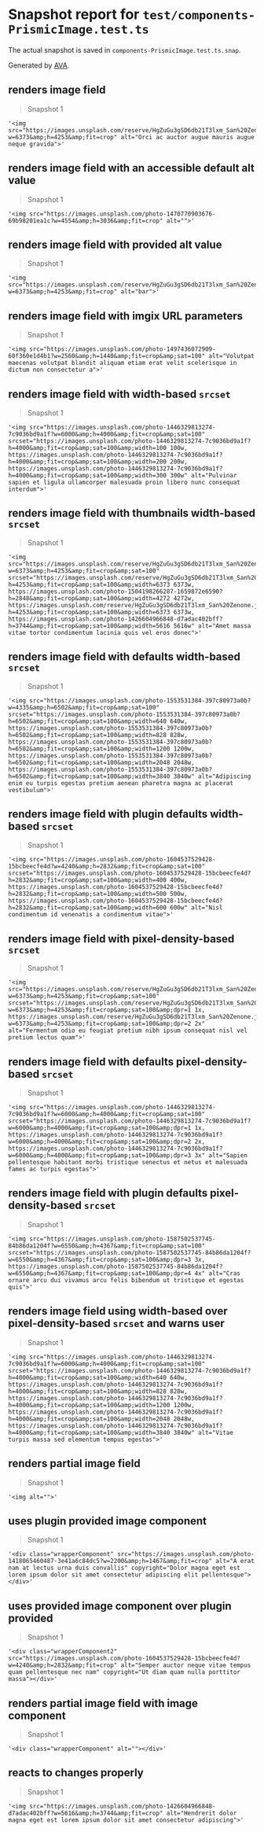 # Snapshot report for `test/components-PrismicImage.test.ts`

The actual snapshot is saved in `components-PrismicImage.test.ts.snap`.

Generated by [AVA](https://avajs.dev).

## renders image field

> Snapshot 1

    '<img src="https://images.unsplash.com/reserve/HgZuGu3gSD6db21T3lxm_San%20Zenone.jpg?w=6373&amp;h=4253&amp;fit=crop" alt="Orci ac auctor augue mauris augue neque gravida">'

## renders image field with an accessible default alt value

> Snapshot 1

    '<img src="https://images.unsplash.com/photo-1470770903676-69b98201ea1c?w=4554&amp;h=3036&amp;fit=crop" alt="">'

## renders image field with provided alt value

> Snapshot 1

    '<img src="https://images.unsplash.com/reserve/HgZuGu3gSD6db21T3lxm_San%20Zenone.jpg?w=6373&amp;h=4253&amp;fit=crop" alt="bar">'

## renders image field with imgix URL parameters

> Snapshot 1

    '<img src="https://images.unsplash.com/photo-1497436072909-60f360e1d4b1?w=2560&amp;h=1440&amp;fit=crop&amp;sat=100" alt="Volutpat maecenas volutpat blandit aliquam etiam erat velit scelerisque in dictum non consectetur a">'

## renders image field with width-based `srcset`

> Snapshot 1

    '<img src="https://images.unsplash.com/photo-1446329813274-7c9036bd9a1f?w=6000&amp;h=4000&amp;fit=crop&amp;sat=100" srcset="https://images.unsplash.com/photo-1446329813274-7c9036bd9a1f?h=4000&amp;fit=crop&amp;sat=100&amp;width=100 100w, https://images.unsplash.com/photo-1446329813274-7c9036bd9a1f?h=4000&amp;fit=crop&amp;sat=100&amp;width=200 200w, https://images.unsplash.com/photo-1446329813274-7c9036bd9a1f?h=4000&amp;fit=crop&amp;sat=100&amp;width=300 300w" alt="Pulvinar sapien et ligula ullamcorper malesuada proin libero nunc consequat interdum">'

## renders image field with thumbnails width-based `srcset`

> Snapshot 1

    '<img src="https://images.unsplash.com/reserve/HgZuGu3gSD6db21T3lxm_San%20Zenone.jpg?w=6373&amp;h=4253&amp;fit=crop&amp;sat=100" srcset="https://images.unsplash.com/reserve/HgZuGu3gSD6db21T3lxm_San%20Zenone.jpg?h=4253&amp;fit=crop&amp;sat=100&amp;width=6373 6373w, https://images.unsplash.com/photo-1504198266287-1659872e6590?h=2848&amp;fit=crop&amp;sat=100&amp;width=4272 4272w, https://images.unsplash.com/reserve/HgZuGu3gSD6db21T3lxm_San%20Zenone.jpg?h=4253&amp;fit=crop&amp;sat=100&amp;width=6373 6373w, https://images.unsplash.com/photo-1426604966848-d7adac402bff?h=3744&amp;fit=crop&amp;sat=100&amp;width=5616 5616w" alt="Amet massa vitae tortor condimentum lacinia quis vel eros donec">'

## renders image field with defaults width-based `srcset`

> Snapshot 1

    '<img src="https://images.unsplash.com/photo-1553531384-397c80973a0b?w=4335&amp;h=6502&amp;fit=crop&amp;sat=100" srcset="https://images.unsplash.com/photo-1553531384-397c80973a0b?h=6502&amp;fit=crop&amp;sat=100&amp;width=640 640w, https://images.unsplash.com/photo-1553531384-397c80973a0b?h=6502&amp;fit=crop&amp;sat=100&amp;width=828 828w, https://images.unsplash.com/photo-1553531384-397c80973a0b?h=6502&amp;fit=crop&amp;sat=100&amp;width=1200 1200w, https://images.unsplash.com/photo-1553531384-397c80973a0b?h=6502&amp;fit=crop&amp;sat=100&amp;width=2048 2048w, https://images.unsplash.com/photo-1553531384-397c80973a0b?h=6502&amp;fit=crop&amp;sat=100&amp;width=3840 3840w" alt="Adipiscing enim eu turpis egestas pretium aenean pharetra magna ac placerat vestibulum">'

## renders image field with plugin defaults width-based `srcset`

> Snapshot 1

    '<img src="https://images.unsplash.com/photo-1604537529428-15bcbeecfe4d?w=4240&amp;h=2832&amp;fit=crop&amp;sat=100" srcset="https://images.unsplash.com/photo-1604537529428-15bcbeecfe4d?h=2832&amp;fit=crop&amp;sat=100&amp;width=400 400w, https://images.unsplash.com/photo-1604537529428-15bcbeecfe4d?h=2832&amp;fit=crop&amp;sat=100&amp;width=500 500w, https://images.unsplash.com/photo-1604537529428-15bcbeecfe4d?h=2832&amp;fit=crop&amp;sat=100&amp;width=600 600w" alt="Nisl condimentum id venenatis a condimentum vitae">'

## renders image field with pixel-density-based `srcset`

> Snapshot 1

    '<img src="https://images.unsplash.com/reserve/HgZuGu3gSD6db21T3lxm_San%20Zenone.jpg?w=6373&amp;h=4253&amp;fit=crop&amp;sat=100" srcset="https://images.unsplash.com/reserve/HgZuGu3gSD6db21T3lxm_San%20Zenone.jpg?w=6373&amp;h=4253&amp;fit=crop&amp;sat=100&amp;dpr=1 1x, https://images.unsplash.com/reserve/HgZuGu3gSD6db21T3lxm_San%20Zenone.jpg?w=6373&amp;h=4253&amp;fit=crop&amp;sat=100&amp;dpr=2 2x" alt="Fermentum odio eu feugiat pretium nibh ipsum consequat nisl vel pretium lectus quam">'

## renders image field with defaults pixel-density-based `srcset`

> Snapshot 1

    '<img src="https://images.unsplash.com/photo-1446329813274-7c9036bd9a1f?w=6000&amp;h=4000&amp;fit=crop&amp;sat=100" srcset="https://images.unsplash.com/photo-1446329813274-7c9036bd9a1f?w=6000&amp;h=4000&amp;fit=crop&amp;sat=100&amp;dpr=1 1x, https://images.unsplash.com/photo-1446329813274-7c9036bd9a1f?w=6000&amp;h=4000&amp;fit=crop&amp;sat=100&amp;dpr=2 2x, https://images.unsplash.com/photo-1446329813274-7c9036bd9a1f?w=6000&amp;h=4000&amp;fit=crop&amp;sat=100&amp;dpr=3 3x" alt="Sapien pellentesque habitant morbi tristique senectus et netus et malesuada fames ac turpis egestas">'

## renders image field with plugin defaults pixel-density-based `srcset`

> Snapshot 1

    '<img src="https://images.unsplash.com/photo-1587502537745-84b86da1204f?w=6550&amp;h=4367&amp;fit=crop&amp;sat=100" srcset="https://images.unsplash.com/photo-1587502537745-84b86da1204f?w=6550&amp;h=4367&amp;fit=crop&amp;sat=100&amp;dpr=3 3x, https://images.unsplash.com/photo-1587502537745-84b86da1204f?w=6550&amp;h=4367&amp;fit=crop&amp;sat=100&amp;dpr=4 4x" alt="Cras ornare arcu dui vivamus arcu felis bibendum ut tristique et egestas quis">'

## renders image field using width-based over pixel-density-based `srcset` and warns user

> Snapshot 1

    '<img src="https://images.unsplash.com/photo-1446329813274-7c9036bd9a1f?w=6000&amp;h=4000&amp;fit=crop&amp;sat=100" srcset="https://images.unsplash.com/photo-1446329813274-7c9036bd9a1f?h=4000&amp;fit=crop&amp;sat=100&amp;width=640 640w, https://images.unsplash.com/photo-1446329813274-7c9036bd9a1f?h=4000&amp;fit=crop&amp;sat=100&amp;width=828 828w, https://images.unsplash.com/photo-1446329813274-7c9036bd9a1f?h=4000&amp;fit=crop&amp;sat=100&amp;width=1200 1200w, https://images.unsplash.com/photo-1446329813274-7c9036bd9a1f?h=4000&amp;fit=crop&amp;sat=100&amp;width=2048 2048w, https://images.unsplash.com/photo-1446329813274-7c9036bd9a1f?h=4000&amp;fit=crop&amp;sat=100&amp;width=3840 3840w" alt="Vitae turpis massa sed elementum tempus egestas">'

## renders partial image field

> Snapshot 1

    '<img alt="">'

## uses plugin provided image component

> Snapshot 1

    '<div class="wrapperComponent" src="https://images.unsplash.com/photo-1418065460487-3e41a6c84dc5?w=2200&amp;h=1467&amp;fit=crop" alt="A erat nam at lectus urna duis convallis" copyright="Dolor magna eget est lorem ipsum dolor sit amet consectetur adipiscing elit pellentesque"></div>'

## uses provided image component over plugin provided

> Snapshot 1

    '<div class="wrapperComponent2" src="https://images.unsplash.com/photo-1604537529428-15bcbeecfe4d?w=4240&amp;h=2832&amp;fit=crop" alt="Semper auctor neque vitae tempus quam pellentesque nec nam" copyright="Ut diam quam nulla porttitor massa"></div>'

## renders partial image field with image component

> Snapshot 1

    '<div class="wrapperComponent" alt=""></div>'

## reacts to changes properly

> Snapshot 1

    '<img src="https://images.unsplash.com/photo-1426604966848-d7adac402bff?w=5616&amp;h=3744&amp;fit=crop" alt="Hendrerit dolor magna eget est lorem ipsum dolor sit amet consectetur adipiscing">'
